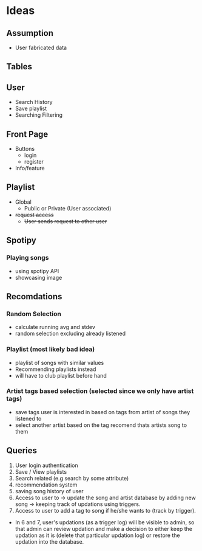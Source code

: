 # Ideas

## Assumption
- User fabricated data

## Tables

## User

- Search History
- Save playlist
- Searching Filtering

## Front Page

- Buttons
  - login
  - register
- Info/feature

## Playlist

- Global
  - Public or Private (User associated)
- <del> request access </del>
  - <del> User sends request to other user </del>

## Spotipy
### Playing songs

- using spotipy API
- showcasing image

## Recomdations

### Random Selection

- calculate running avg and stdev
- random selection excluding already listened

### Playlist (most likely bad idea)

- playlist of songs with similar values
- Recommending playlists instead
- will have to club playlist before hand

### Artist tags based selection (selected since we only have artist tags)

- save tags user is interested in based on tags from artist of songs they listened to
- select another artist based on the tag recomend thats artists song to them


## Queries

1. User login authentication
2. Save / View playlists
3. Search related (e.g search by some attribute)
4. recommendation system
5. saving song history of user
6. Access to user to -> update the song and artist database by adding new song -> keeping track of updations using triggers.
7. Access to user to add a tag to song if he/she wants to (track by trigger).

- In 6 and 7, user's updations (as a trigger log) will be visible to admin, so that admin can review updation and make a decision to either keep the updation as it is (delete that particular updation log)  or restore the updation into the database.
